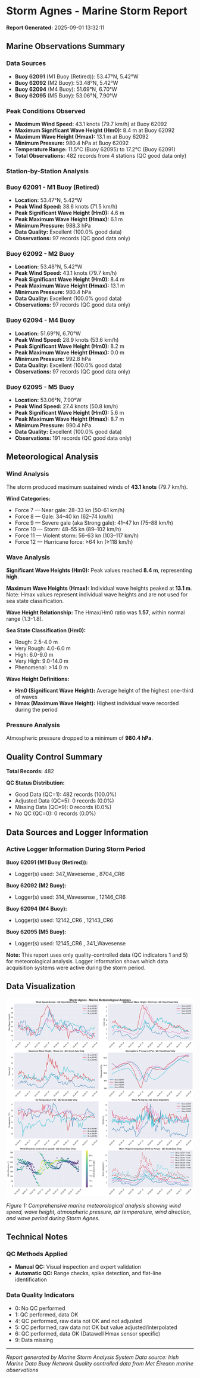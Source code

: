 # Storm Agnes - Marine Storm Report

**Report Generated:** 2025-09-01 13:32:11

## Marine Observations Summary

### Data Sources
- **Buoy 62091** (M1 Buoy (Retired)): 53.47°N, 5.42°W
- **Buoy 62092** (M2 Buoy): 53.48°N, 5.42°W
- **Buoy 62094** (M4 Buoy): 51.69°N, 6.70°W
- **Buoy 62095** (M5 Buoy): 53.06°N, 7.90°W

### Peak Conditions Observed

- **Maximum Wind Speed:** 43.1 knots (79.7 km/h) at Buoy 62092
- **Maximum Significant Wave Height (Hm0):** 8.4 m at Buoy 62092
- **Maximum Wave Height (Hmax):** 13.1 m at Buoy 62092
- **Minimum Pressure:** 980.4 hPa at Buoy 62092
- **Temperature Range:** 11.5°C (Buoy 62095) to 17.2°C (Buoy 62091)
- **Total Observations:** 482 records from 4 stations (QC good data only)


### Station-by-Station Analysis

### Buoy 62091 - M1 Buoy (Retired)
- **Location:** 53.47°N, 5.42°W
- **Peak Wind Speed:** 38.6 knots (71.5 km/h)
- **Peak Significant Wave Height (Hm0):** 4.6 m  
- **Peak Maximum Wave Height (Hmax):** 6.1 m
- **Minimum Pressure:** 988.3 hPa
- **Data Quality:** Excellent (100.0% good data)
- **Observations:** 97 records (QC good data only)


### Buoy 62092 - M2 Buoy
- **Location:** 53.48°N, 5.42°W
- **Peak Wind Speed:** 43.1 knots (79.7 km/h)
- **Peak Significant Wave Height (Hm0):** 8.4 m  
- **Peak Maximum Wave Height (Hmax):** 13.1 m
- **Minimum Pressure:** 980.4 hPa
- **Data Quality:** Excellent (100.0% good data)
- **Observations:** 97 records (QC good data only)


### Buoy 62094 - M4 Buoy
- **Location:** 51.69°N, 6.70°W
- **Peak Wind Speed:** 28.9 knots (53.6 km/h)
- **Peak Significant Wave Height (Hm0):** 8.2 m  
- **Peak Maximum Wave Height (Hmax):** 0.0 m
- **Minimum Pressure:** 992.8 hPa
- **Data Quality:** Excellent (100.0% good data)
- **Observations:** 97 records (QC good data only)


### Buoy 62095 - M5 Buoy
- **Location:** 53.06°N, 7.90°W
- **Peak Wind Speed:** 27.4 knots (50.8 km/h)
- **Peak Significant Wave Height (Hm0):** 5.6 m  
- **Peak Maximum Wave Height (Hmax):** 8.7 m
- **Minimum Pressure:** 990.4 hPa
- **Data Quality:** Excellent (100.0% good data)
- **Observations:** 191 records (QC good data only)


## Meteorological Analysis

### Wind Analysis

The storm produced maximum sustained winds of **43.1 knots** (79.7 km/h).

**Wind Categories:**
- Force 7 — Near gale: 28–33 kn (50–61 km/h)
- Force 8 — Gale: 34–40 kn (62–74 km/h)
- Force 9 — Severe gale (aka Strong gale): 41–47 kn (75–88 km/h)
- Force 10 — Storm: 48–55 kn (89–102 km/h)
- Force 11 — Violent storm: 56–63 kn (103–117 km/h)
- Force 12 — Hurricane force: ≥64 kn (≥118 km/h)


### Wave Analysis  

**Significant Wave Heights (Hm0):** Peak values reached **8.4 m**, representing **high**.

**Maximum Wave Heights (Hmax):** Individual wave heights peaked at **13.1 m**. Note: Hmax values represent individual wave heights and are not used for sea state classification.

**Wave Height Relationship:** The Hmax/Hm0 ratio was **1.57**, within normal range (1.3-1.8).

**Sea State Classification (Hm0):**
- Rough: 2.5-4.0 m
- Very Rough: 4.0-6.0 m
- High: 6.0-9.0 m
- Very High: 9.0-14.0 m
- Phenomenal: >14.0 m

**Wave Height Definitions:**
- **Hm0 (Significant Wave Height):** Average height of the highest one-third of waves
- **Hmax (Maximum Wave Height):** Highest individual wave recorded during the period


### Pressure Analysis

Atmospheric pressure dropped to a minimum of **980.4 hPa**.


## Quality Control Summary

**Total Records:** 482

**QC Status Distribution:**
- Good Data (QC=1): 482 records (100.0%)
- Adjusted Data (QC=5): 0 records (0.0%)
- Missing Data (QC=9): 0 records (0.0%)
- No QC (QC=0): 0 records (0.0%)



## Data Sources and Logger Information

### Active Logger Information During Storm Period

**Buoy 62091 (M1 Buoy (Retired)):**
- Logger(s) used: 347_Wavesense  , 8704_CR6       

**Buoy 62092 (M2 Buoy):**
- Logger(s) used: 314_Wavesense  , 12146_CR6      

**Buoy 62094 (M4 Buoy):**
- Logger(s) used: 12142_CR6      , 12143_CR6      

**Buoy 62095 (M5 Buoy):**
- Logger(s) used: 12145_CR6      , 341_Wavesense  

**Note:** This report uses only quality-controlled data (QC indicators 1 and 5) for meteorological analysis. Logger information shows which data acquisition systems were active during the storm period.

## Data Visualization

![Storm Overview](Storm_Agnes_overview.png)

*Figure 1: Comprehensive marine meteorological analysis showing wind speed, wave height, atmospheric pressure, air temperature, wind direction, and wave period during Storm Agnes.*

## Technical Notes

### QC Methods Applied
- **Manual QC:** Visual inspection and expert validation
- **Automatic QC:** Range checks, spike detection, and flat-line identification

### Data Quality Indicators
- 0: No QC performed
- 1: QC performed, data OK
- 4: QC performed, raw data not OK and not adjusted
- 5: QC performed, raw data not OK but value adjusted/interpolated
- 6: QC performed, data OK (Datawell Hmax sensor specific)
- 9: Data missing

---

*Report generated by Marine Storm Analysis System*
*Data source: Irish Marine Data Buoy Network*
*Quality controlled data from Met Éireann marine observations*
